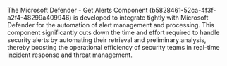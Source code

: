 The Microsoft Defender - Get Alerts Component (b5828461-52ca-4f3f-a2f4-48299a409946) is developed to integrate tightly with Microsoft Defender for the automation of alert management and processing. This component significantly cuts down the time and effort required to handle security alerts by automating their retrieval and preliminary analysis, thereby boosting the operational efficiency of security teams in real-time incident response and threat management.
